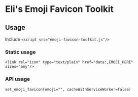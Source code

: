 # Eli's Emoji Favicon Toolkit

## Usage

Include `<script src="emoji-favicon-toolkit.js"/>`

### Static usage

    <link rel="icon" type="text/plain" href="data:,EMOJI_HERE" sizes="any"/>

### API usage

    set_emoji_favicon(emoji="", cacheWithServiceWorker=false)